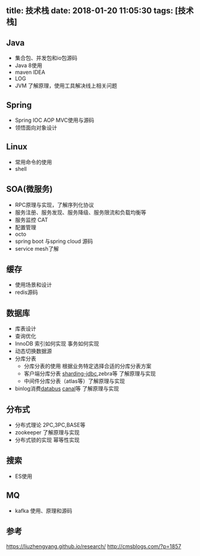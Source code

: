 title: 技术栈
date: 2018-01-20 11:05:30
tags: [技术栈]
---
## Java
+ 集合包、并发包和io包源码
+ Java 8使用
+ maven IDEA
+ LOG
+ JVM 了解原理，使用工具解决线上相关问题

## Spring
+ Spring IOC AOP MVC使用与源码
+ 领悟面向对象设计

## Linux
+ 常用命令的使用
+ shell

## SOA(微服务)
+ RPC原理与实现，了解序列化协议
+ 服务注册、服务发现、服务降级、服务限流和负载均衡等
+ 服务监控 CAT
+ 配置管理
+ octo
+ spring boot 与spring cloud 源码
+ service mesh了解

## 缓存
+ 使用场景和设计
+ redis源码

## 数据库

+ 库表设计
+ 查询优化
+ InnoDB 索引如何实现 事务如何实现
+ 动态切换数据源
+ 分库分表
	+ 分库分表的使用 根据业务特定选择合适的分库分表方案
	+ 客户端分库分表 [sharding-jdbc](https://github.com/dangdangdotcom/sharding-jdbc),zebra等 了解原理与实现
	+ 中间件分库分表（atlas等）了解原理与实现
+ binlog消费[databus](https://github.com/linkedin/databus) [canal](https://github.com/alibaba/canal)等 了解原理与实现

## 分布式
+ 分布式理论 2PC,3PC,BASE等
+ zookeeper 了解原理与实现
+ 分布式锁的实现 幂等性实现

## 搜索
+ ES使用

## MQ
+ kafka 使用、原理和源码

## 参考
https://liuzhengyang.github.io/research/
http://cmsblogs.com/?p=1857